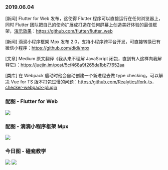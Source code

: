 ### 2019.06.04

[新闻] Flutter for Web 发布，这使得 Flutter 程序可以直接运行在任何浏览器上，同时 Flutter 团队把自己的使命扩展成打造在任何屏幕上创造美好体验的最佳框架，[演示效果](https://www.nytimes.com/games/prototype/kenken#/)：<https://github.com/flutter/flutter_web>

[新闻] 滴滴小程序框架 Mpx 发布 2.0，支持小程序跨平台开发，可直接转换已有微信小程序：<https://github.com/didi/mpx>

[文章] Medium 原文翻译《我从来不理解 JavaScript 闭包，直到有人这样向我解释它》：<https://juejin.im/post/5cf468a9f265da1bb77652aa>

[类库] 在 Webpack 启动时他会自动创建一个新进程去做 type checking，可以解决 Vue for TS 版本打包过慢的问题：<https://github.com/Realytics/fork-ts-checker-webpack-plugin>

### 配图 - Flutter for Web
![](https://flutter.dev/images/Dart-framework-v-browser-framework.png)

### 配图 - 滴滴小程序框架 Mpx
![](https://dpubstatic.udache.com/static/dpubimg/4cb54489-b99d-4560-97aa-68f756730131.jpeg)

### 今日图 - 碰瓷教学
![](https://user-gold-cdn.xitu.io/2019/6/3/16b1c4ddef5d24dc?imageView2/2/w/800/q/100)
![](https://user-gold-cdn.xitu.io/2019/6/3/16b1c4e6c72bdeda?imageView2/2/w/800/q/100)
